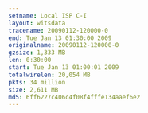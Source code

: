 ```yaml
---
setname: Local ISP C-I
layout: witsdata
tracename: 20090112-120000-0
end: Tue Jan 13 01:30:00 2009
originalname: 20090112-120000-0
gzsize: 1,333 MB
len: 0:30:00
start: Tue Jan 13 01:00:01 2009
totalwirelen: 20,054 MB
pkts: 34 million
size: 2,611 MB
md5: 6ff6227c406c4f08f4fffe134aaef6e2
---
```

